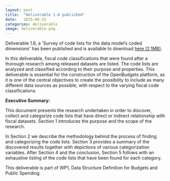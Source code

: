 ```yaml
---
layout: post
title:  "Deliverable 1.6 published"
date:   2015-08-31
categories: deliverable
image: deliverable.png
---
```


Deliverable 1.6, a 'Survey of code lists for the data model’s coded dimensions' has been published and is available to download [here (2,1MB)]({{site.baseurl}}/assets/deliverables/D1.6.pdf). 

In this deliverable, fiscal code classifications that were found after a thorough research among released datasets are listed. The code lists are analyzed and classified according to their purpose and properties. This deliverable is essential for the construction of the OpenBudgets platform, as it is one of the central objectives to create the possibility to include as many different data sources as possible, with respect to the varying fiscal code classifications. 

**Executive Summary:**

This document presents the research undertaken in order to discover, collect and categorize code lists that have direct or indirect relationship with fiscal datasets. Section 1 introduces the purpose and the scope of the research.

In Section 2 we describe the methodology behind the process of finding and categorizing the code lists. Section 3 provides a summary of the discovered results together with depictions of various categorization variables. After Section 4 and the conclusion, Section 5 follows with an exhaustive listing of the code lists that have been found for each category.

This deliverable is part of WP1, Data Structure Definition for Budgets and Public Spending. 
